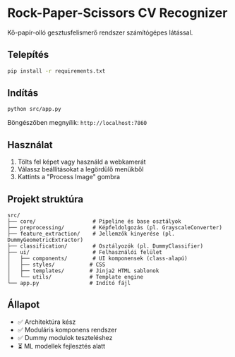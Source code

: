 # Rock-Paper-Scissors CV Recognizer

Kő-papír-olló gesztusfelismerő rendszer számítógépes látással.

## Telepítés

```bash
pip install -r requirements.txt
```

## Indítás

```bash
python src/app.py
```

Böngészőben megnyílik: `http://localhost:7860`

## Használat

1. Tölts fel képet vagy használd a webkamerát
2. Válassz beállításokat a legördülő menükből
3. Kattints a "Process Image" gombra

## Projekt struktúra

```
src/
├── core/                  # Pipeline és base osztályok
├── preprocessing/         # Képfeldolgozás (pl. GrayscaleConverter)
├── feature_extraction/    # Jellemzők kinyerése (pl. DummyGeometricExtractor)
├── classification/        # Osztályozók (pl. DummyClassifier)
├── ui/                    # Felhasználói felület
│   ├── components/        # UI komponensek (class-alapú)
│   ├── styles/           # CSS
│   ├── templates/        # Jinja2 HTML sablonok
│   └── utils/            # Template engine
└── app.py                # Indító fájl
```

## Állapot

- ✅ Architektúra kész
- ✅ Moduláris komponens rendszer
- ✅ Dummy modulok teszteléshez
- ⏳ ML modellek fejlesztés alatt